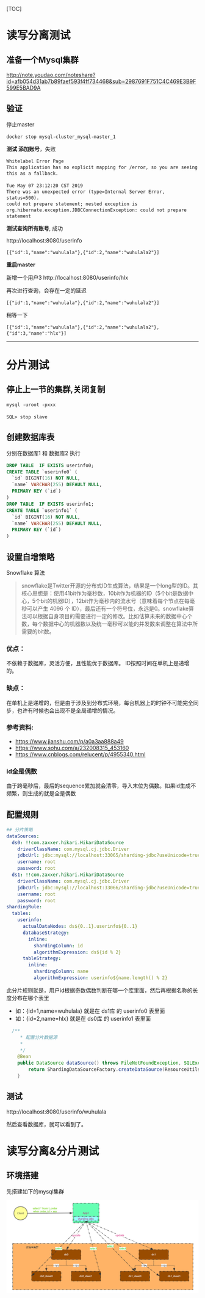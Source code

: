[TOC]

# 读写分离测试

## 准备一个Mysql集群

http://note.youdao.com/noteshare?id=afb054d31ab7b89faef593f4ff734468&sub=2987691F751C4C469E3B9F599E5BAD9A

## 验证

停止master
```
docker stop mysql-cluster_mysql-master_1
```
**测试 添加账号**，失败
```
Whitelabel Error Page
This application has no explicit mapping for /error, so you are seeing this as a fallback.

Tue May 07 23:12:20 CST 2019
There was an unexpected error (type=Internal Server Error, status=500).
could not prepare statement; nested exception is org.hibernate.exception.JDBCConnectionException: could not prepare statement
```

**测试查询所有账号**, 成功

http://localhost:8080/userinfo

```
[{"id":1,"name":"wuhulala"},{"id":2,"name":"wuhulala2"}]
```

**重启master**

新增一个用户3  http://localhost:8080/userinfo/hlx

再次进行查询，会存在一定的延迟
```
[{"id":1,"name":"wuhulala"},{"id":2,"name":"wuhulala2"}]
```
稍等一下
```
[{"id":1,"name":"wuhulala"},{"id":2,"name":"wuhulala2"},{"id":3,"name":"hlx"}]
```

---

# 分片测试

## 停止上一节的集群,关闭复制
```
mysql -uroot -pxxx

SQL> stop slave
```

## 创建数据库表

分别在数据库1 和 数据库2 执行
```sql
DROP TABLE  IF EXISTS userinfo0;
CREATE TABLE `userinfo0` (
  `id` BIGINT(16) NOT NULL,
  `name` VARCHAR(255) DEFAULT NULL,
  PRIMARY KEY (`id`)
)
DROP TABLE  IF EXISTS userinfo1;
CREATE TABLE `userinfo1` (
  `id` BIGINT(16) NOT NULL,
  `name` VARCHAR(255) DEFAULT NULL,
  PRIMARY KEY (`id`)
)
```

## 设置自增策略
Snowflake 算法

> snowflake是Twitter开源的分布式ID生成算法，结果是一个long型的ID。其核心思想是：使用41bit作为毫秒数，10bit作为机器的ID（5个bit是数据中心，5个bit的机器ID），12bit作为毫秒内的流水号（意味着每个节点在每毫秒可以产生 4096 个 ID），最后还有一个符号位，永远是0。snowflake算法可以根据自身项目的需要进行一定的修改。比如估算未来的数据中心个数，每个数据中心的机器数以及统一毫秒可以能的并发数来调整在算法中所需要的bit数。
### 优点：

不依赖于数据库，灵活方便，且性能优于数据库。
ID按照时间在单机上是递增的。

### 缺点：
在单机上是递增的，但是由于涉及到分布式环境，每台机器上的时钟不可能完全同步，也许有时候也会出现不是全局递增的情况。

### 参考资料: 

* https://www.jianshu.com/p/a0a3aa888a49
* https://www.sohu.com/a/232008315_453160
* https://www.cnblogs.com/relucent/p/4955340.html
### id全是偶数
由于跨毫秒后，最后的sequence累加就会清零，导入末位为偶数。如果id生成不频繁，则生成的就是全是偶数

## 配置规则

```yaml
## 分片策略
dataSources:
  ds0: !!com.zaxxer.hikari.HikariDataSource
    driverClassName: com.mysql.cj.jdbc.Driver
    jdbcUrl: jdbc:mysql://localhost:33065/sharding-jdbc?useUnicode=true&characterEncoding=utf-8&useSSL=false
    username: root
    password: root
  ds1: !!com.zaxxer.hikari.HikariDataSource
    driverClassName: com.mysql.cj.jdbc.Driver
    jdbcUrl: jdbc:mysql://localhost:33066/sharding-jdbc?useUnicode=true&characterEncoding=utf-8&useSSL=false
    username: root
    password: root
shardingRule:
  tables:
    userinfo:
      actualDataNodes: ds${0..1}.userinfo${0..1}
      databaseStrategy:
        inline:
          shardingColumn: id
          algorithmExpression: ds${id % 2}
      tableStrategy:
        inline:
          shardingColumn: name
          algorithmExpression: userinfo${name.length() % 2}
```
此分片规则就是，用户id根据奇数偶数判断在哪一个库里面，然后再根据名称的长度分布在哪个表里
- 如：{id=1,name=wuhulala} 就是在 ds1库 的 userinfo0 表里面
- 如：{id=2,name=hlx} 就是在 ds0库 的 userinfo1 表里面

```java
  /**
     * 配置分片数据源
     *
     */
    @Bean
    public DataSource dataSource() throws FileNotFoundException, SQLException, IOException {
        return ShardingDataSourceFactory.createDataSource(ResourceUtils.getFile("classpath:sharding-jdbc-shardingRule.yml"));
    }
```
## 测试

http://localhost:8080/userinfo/wuhulala

然后查看数据库，就可以看到了。

# 读写分离&分片测试

## 环境搭建

先搭建如下的mysql集群

![](doc/images/mysql-ms-sharding-cluster.png)

## 
